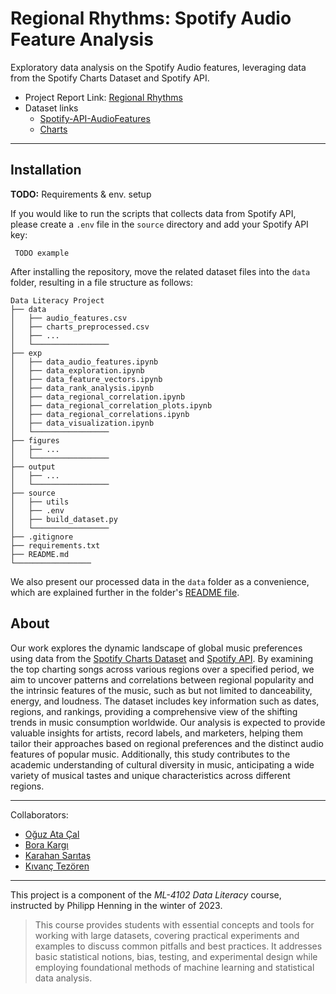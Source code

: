 # Regional Rhythms: Spotify Audio Feature Analysis
Exploratory data analysis on the Spotify Audio features, leveraging data from the Spotify Charts Dataset and Spotify API.

- Project Report Link: [Regional Rhythms](https://docs.google.com/presentation/d/1b3KoCJx0uqqGDglQFD5NmYRAvNCMSOsmYpgOXCDUPgo/edit#slide=id.g19f02095231_2_98)
- Dataset links
  - [Spotify-API-AudioFeatures](https://drive.google.com/file/d/1pV3qGu01t87YfwytPc7yR7lXROiKYL8t/view?usp=sharing)
  - [Charts](https://drive.google.com/file/d/1AiTYbA8ZZK5A3xydtF4VigT49VgOVbHi/view?usp=sharing)

---
## Installation

**TODO:** Requirements & env. setup

If you would like to run the scripts that collects data from Spotify API, please create a `.env` file in the ```source``` directory and add your Spotify API key:

``` TODO example```

After installing the repository, move the related dataset files into the `data` folder, resulting in a file structure as follows:

```
Data Literacy Project
├── data
│   ├── audio_features.csv
│   ├── charts_preprocessed.csv
│   ├── ...
│   └─────────────────
├── exp
│   ├── data_audio_features.ipynb
│   ├── data_exploration.ipynb
│   ├── data_feature_vectors.ipynb
│   ├── data_rank_analysis.ipynb
│   ├── data_regional_correlation.ipynb
│   ├── data_regional_correlation_plots.ipynb
│   ├── data_regional_correlations.ipynb
│   ├── data_visualization.ipynb
│   └─────────────────
├── figures
│   ├── ...
│   └─────────────────
├── output
│   ├── ...
│   └─────────────────
├── source
│   ├── utils
│   ├── .env
│   ├── build_dataset.py
│   └─────────────────
├── .gitignore
├── requirements.txt
├── README.md
└─────────────────
```

We also present our processed data in the `data` folder as a convenience, which are explained further in the folder's [README file](./data/README.md).


## About
Our work explores the dynamic landscape of global music preferences using data from the [Spotify Charts Dataset](https://www.kaggle.com/datasets/dhruvildave/spotify-charts) and [Spotify API](https://developer.spotify.com/documentation/web-api). By examining the top charting songs across various regions over a specified period, we aim to uncover patterns and correlations between regional popularity and the intrinsic features of the music, such as but not limited to danceability, energy, and loudness. The dataset includes key information such as dates, regions, and rankings, providing a comprehensive view of the shifting trends in music consumption worldwide. 
Our analysis is expected to provide valuable insights for artists, record labels, and marketers, helping them tailor their approaches based on regional preferences and the distinct audio features of popular music. Additionally, this study contributes to the academic understanding of cultural diversity in music, anticipating a wide variety of musical tastes and unique characteristics across different regions.

---

Collaborators:
- [Oğuz Ata Çal](https://github.com/OguzAtaCal)
- [Bora Kargı](https://github.com/Neroxn)
- [Karahan Sarıtaş](https://github.com/KarahanS)
- [Kıvanç Tezören](https://github.com/kivanctezoren)

---
This project is a component of the *ML-4102 Data Literacy* course, instructed by Philipp Henning in the winter of 2023.
> This course provides students with essential concepts and tools for working with large datasets, covering practical experiments and examples to discuss common pitfalls and best practices. It addresses basic statistical notions, bias, testing, and experimental design while employing foundational methods of machine learning and statistical data analysis.
